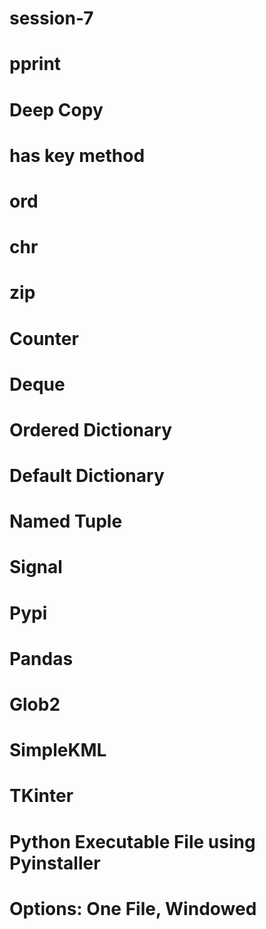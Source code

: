 # session-7


# pprint

# Deep Copy

# has key method

# ord
# chr

# zip

# Counter
# Deque
# Ordered Dictionary
# Default Dictionary
# Named Tuple


# Signal

# Pypi

# Pandas

# Glob2

# SimpleKML

# TKinter

# Python Executable File using Pyinstaller
#   Options: One File, Windowed
